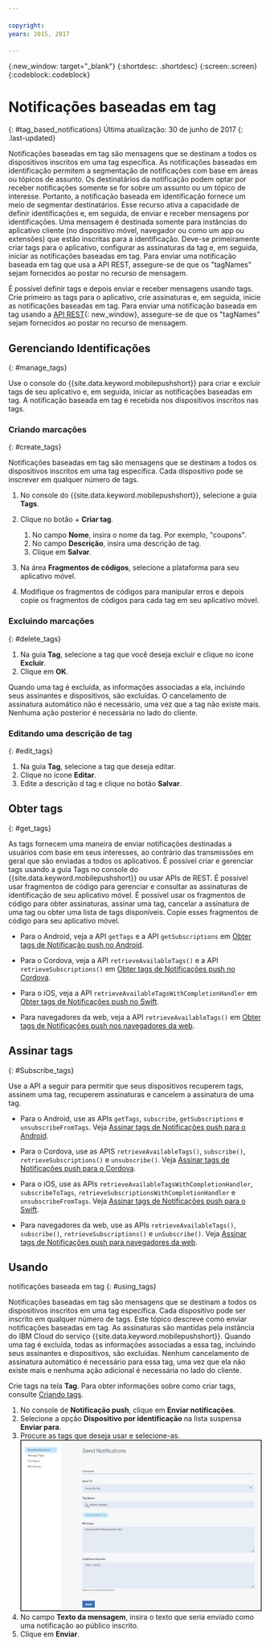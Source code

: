 ```yaml
---

copyright:
years: 2015, 2017

---
```


{:new_window: target="_blank"}
{:shortdesc: .shortdesc}
{:screen:.screen}
{:codeblock:.codeblock}

# Notificações baseadas em tag
{: #tag_based_notifications}
Última atualização: 30 de junho de 2017
{: .last-updated}

Notificações baseadas em tag são mensagens que se destinam a todos os dispositivos inscritos em uma tag específica. As notificações baseadas em identificação
permitem a segmentação de notificações com base em áreas ou tópicos de assunto. Os destinatários da notificação podem optar por receber notificações somente se for
sobre um assunto ou um tópico de interesse. Portanto, a notificação baseada em
identificação fornece um meio de segmentar destinatários. Esse recurso ativa
a capacidade de definir identificações e, em seguida, de enviar e receber mensagens por identificações. Uma mensagem é destinada somente para instâncias do aplicativo
cliente (no dispositivo móvel, navegador ou como um app ou extensões) que estão inscritas para a identificação. Deve-se primeiramente criar tags para o aplicativo, configurar as assinaturas da tag e, em seguida, iniciar as notificações baseadas em tag. Para enviar uma notificação baseada em tag que usa a API REST, assegure-se de que os "tagNames" sejam fornecidos ao postar no recurso de mensagem.

É possível definir tags e depois enviar e receber mensagens usando tags. Crie primeiro as tags para o aplicativo, crie assinaturas e, em seguida, inicie as notificações baseadas em tag. Para enviar uma
notificação baseada em tag usando a
[API
REST](https://mobile.{DomainName}/imfpush/){: new_window}, assegure-se de que os "tagNames" sejam fornecidos ao
postar no recurso de mensagem.


## Gerenciando Identificações
{: #manage_tags}

Use o console do {{site.data.keyword.mobilepushshort}} para criar e excluir tags de seu aplicativo e, em seguida, iniciar as notificações baseadas em tag. A notificação
baseada em tag é recebida nos dispositivos inscritos nas tags.


### Criando marcações
{: #create_tags}

Notificações baseadas em tag são mensagens que se destinam a todos os dispositivos inscritos em uma tag específica. Cada dispositivo pode se inscrever em
qualquer número de tags. 

1. No console do {{site.data.keyword.mobilepushshort}}, selecione a guia **Tags**.
1. Clique no botão + **Criar tag**.   
   1. No campo **Nome**, insira o nome da tag. Por exemplo, "coupons".
   1. No campo **Descrição**, insira uma descrição de tag.
   1. Clique em **Salvar**.

1. Na área **Fragmentos de códigos**,
selecione a plataforma para seu aplicativo móvel.
1. Modifique os fragmentos de códigos para manipular erros e
depois copie os fragmentos de códigos para cada tag em seu
aplicativo móvel.

### Excluindo marcações
{: #delete_tags}

1. Na guia **Tag**, selecione a tag que você deseja excluir e
clique no ícone **Excluir**.
1. Clique em **OK**.

Quando uma tag é excluída, as informações associadas a ela, incluindo seus assinantes e dispositivos, são excluídas. O
cancelamento de assinatura automático não é necessário, uma vez que a tag não
existe mais. Nenhuma ação posterior é necessária no lado do cliente.

### Editando uma descrição de tag
{: #edit_tags}

1. Na guia **Tag**, selecione a tag que deseja
editar.
1. Clique no ícone **Editar**.
1. Edite a descrição d tag e clique no botão
**Salvar**.

## Obter tags
{: #get_tags}

As tags fornecem uma maneira de enviar notificações destinadas a usuários com base
em seus interesses, ao contrário das transmissões em geral que são enviadas a todos os
aplicativos. É possível criar e gerenciar tags usando a guia Tags no console do {{site.data.keyword.mobilepushshort}} ou usar APIs de REST. É possível usar fragmentos de código para gerenciar e consultar as assinaturas de identificação de seu aplicativo
móvel. É possível usar os fragmentos de código para obter assinaturas, assinar uma tag, cancelar a assinatura de uma tag ou obter uma lista de tags disponíveis. Copie esses
fragmentos de código para seu aplicativo móvel.


- Para o Android, veja a API `getTags` e a API `getSubscriptions` em [Obter tags de Notificação push no Android](https://github.com/ibm-bluemix-mobile-services/bms-clientsdk-cordova-plugin-push/tree/Doc#ios-app).

- Para o Cordova, veja a API `retrieveAvailableTags()` e a API `retrieveSubscriptions()` em [Obter tags de Notificações push no Cordova](https://github.com/ibm-bluemix-mobile-services/bms-clientsdk-cordova-plugin-push/tree/Doc#push-notification-service-tags).

- Para o iOS, veja a API `retrieveAvailableTagsWithCompletionHandler` em [Obter tags de Notificações push no Swift](https://github.com/ibm-bluemix-mobile-services/bms-clientsdk-swift-push/tree/Doc#retrieve-tags).

- Para navegadores da web, veja a API `retrieveAvailableTags()` em [Obter tags de Notificações push nos navegadores da web](https://github.com/ibm-bluemix-mobile-services/bms-clientsdk-javascript-webpush/blob/Doc/README.md#push-notification-service-tags).


## Assinar tags
{: #Subscribe_tags}

Use a API a seguir para permitir que seus dispositivos recuperem tags, assinem uma tag, recuperem assinaturas e cancelem a assinatura de uma tag.

- Para o Android, use as APIs `getTags`, `subscribe`, `getSubscriptions` e `unsubscribeFromTags`. Veja [Assinar tags de Notificações push para o Android](https://github.com/ibm-bluemix-mobile-services/bms-clientsdk-android-push/tree/Doc#push-notification-service-tags).

- Para o Cordova, use as APIS `retrieveAvailableTags()`, `subscribe()`, `retrieveSubscriptions()` e `unsubscribe()`. Veja [Assinar tags de Notificações push para o Cordova](https://github.com/ibm-bluemix-mobile-services/bms-clientsdk-cordova-plugin-push/tree/Doc#push-notification-service-tags).

- Para o iOS, use as APIs `retrieveAvailableTagsWithCompletionHandler`, `subscribeToTags`, `retrieveSubscriptionsWithCompletionHandler` e `unsubscribeFromTags`. Veja [Assinar tags de Notificações push para o Swift](https://github.com/ibm-bluemix-mobile-services/bms-clientsdk-swift-push/tree/Doc#push-notification-service-tags).

- Para navegadores da web, use as APIs `retrieveAvailableTags()`, `subscribe()`, `retrieveSubscriptions()` e `unSubscribe()`. Veja [Assinar tags de Notificações push para navegadores da web](https://github.com/ibm-bluemix-mobile-services/bms-clientsdk-javascript-webpush/blob/Doc/README.md#push-notification-service-tags).

## Usando
notificações baseada em tag
{: #using_tags}

Notificações baseadas em tag são mensagens que se destinam a todos os dispositivos inscritos em uma tag específica. Cada dispositivo pode ser inscrito em qualquer número de tags. Este
tópico descreve como enviar notificações baseadas em tag. As assinaturas são mantidas pela instância do IBM Cloud do serviço {{site.data.keyword.mobilepushshort}}. Quando uma tag é excluída, todas as informações associadas a essa tag, incluindo seus assinantes e dispositivos, são excluídas. Nenhum cancelamento de
assinatura automático é necessário para essa tag, uma vez que ela não existe mais e
nenhuma ação adicional é necessária no lado do cliente.

Crie tags na tela **Tag**. Para obter informações sobre como
criar tags, consulte
[Criando tags](t_manage_tags.html).

1. No console de **Notificação push**, clique em **Enviar notificações**.
1. Selecione a opção **Dispositivo por identificação** na lista suspensa **Enviar para**.
1. Procure as tags que deseja usar e selecione-as.
![Tela de notificações](images/tag_notification.jpg)
1. No campo **Texto da mensagem**, insira o texto que seria enviado como uma notificação ao público inscrito.
1. Clique em **Enviar**.
